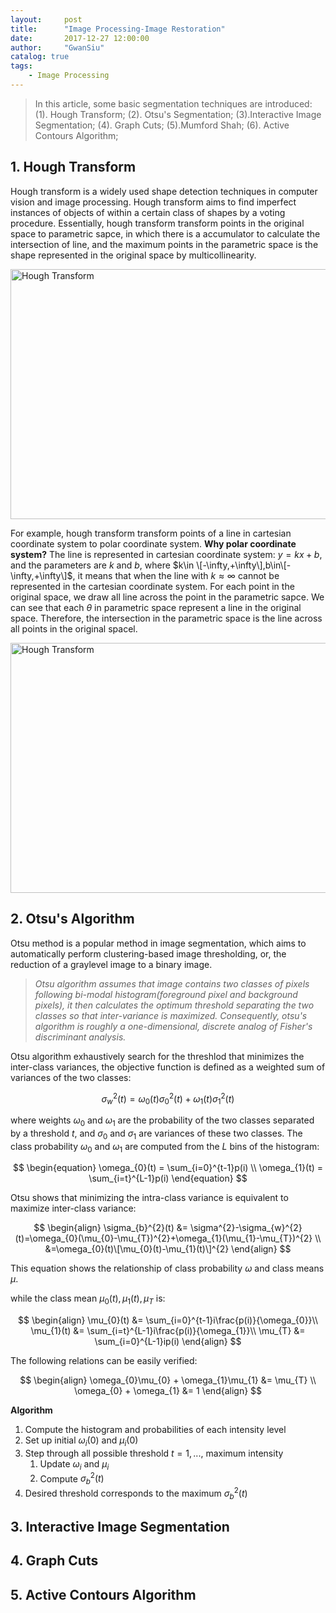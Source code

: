 ```yaml
---
layout:     post
title:      "Image Processing-Image Restoration"
date:       2017-12-27 12:00:00
author:     "GwanSiu"
catalog: true
tags:
    - Image Processing
---
```


> In this article, some basic segmentation techniques are introduced: (1). Hough Transform; (2). Otsu's Segmentation; (3).Interactive Image Segmentation; (4). Graph Cuts; (5).Mumford Shah; (6). Active Contours Algorithm;

## 1. Hough Transform

Hough transform is a widely used shape detection techniques in computer vision and image processing. Hough transform aims to find imperfect instances of objects of within a certain class of shapes by a voting procedure. Essentially, hough transform transform points in the original space to parametric sapce, in which there is a accumulator to calculate the intersection of line, and the maximum points in the parametric space is the shape represented in the original space by multicollinearity. 

<img src="https://en.wikipedia.org/wiki/Hough_transform#/media/File:R_theta_line.GIF" width = "600" height = "400" alt="Hough Transform "/>

For example, hough transform transform points of a line in cartesian coordinate system to polar coordinate system. **Why polar coordinate system?** The line is represented in cartesian coordinate system: $y=kx+b$, and the parameters are $k$ and $b$, where $k\in \[-\infty,+\infty\],b\in\[-\infty,+\infty\]$, it means that when the line with $k\approx \infty$ cannot be represented in the cartesian coordinate system. For each point in the original space, we draw all line across the point in the parametric sapce. We can see that each $\theta$ in parametric space represent a line in the original space. Therefore, the intersection in the parametric space is the line across all points in the original spacel.

<img src="https://pic2.zhimg.com/50/8637b31ddda51f147c081194ef7ac30d_hd.jpg" width = "600" height = "400" alt="Hough Transform"/>

## 2. Otsu's Algorithm

Otsu method is a popular method in image segmentation, which aims to automatically perform clustering-based image thresholding, or, the reduction of a graylevel image to a binary image.

> *Otsu algorithm assumes that image contains two classes of pixels following bi-modal histogram(foreground pixel and background pixels), it then calculates the optimum threshold separating the two classes so that inter-variance is maximized. Consequently, otsu's algorithm is roughly a one-dimensional, discrete analog of Fisher's discriminant analysis.*

Otsu algorithm exhaustively search for the threshlod that minimizes the inter-class variances, the objective function is defined as a weighted sum of variances of the two classes:

$$
\begin{equation}
\sigma^{2}_{w}(t)=\omega_{0}(t)\sigma_{0}^{2}(t)+\omega_{1}(t)\sigma_{1}^{2}(t)
\end{equation}
$$

where weights $\omega_{0}$ and $\omega_{1}$ are the probability of the two classes separated by a threshold $t$, and $\sigma_{0}$ and $\sigma_{1}$ are variances of these two classes. The class probability $\omega_{0}$ and $\omega_{1}$ are computed from the $L$ bins of the histogram:

$$
\begin{equation}
\omega_{0}(t) = \sum_{i=0}^{t-1}p(i) \\
\omega_{1}(t) = \sum_{i=t}^{L-1}p(i)
\end{equation}
$$

Otsu shows that minimizing the intra-class variance is equivalent to maximize inter-class variance:

$$
\begin{align}
\sigma_{b}^{2}(t) &= \sigma^{2}-\sigma_{w}^{2}(t)=\omega_{0}(\mu_{0}-\mu_{T})^{2}+\omega_{1}(\mu_{1}-\mu_{T})^{2} \\
&=\omega_{0}(t)\[\mu_{0}(t)-\mu_{1}(t)\]^{2}
\end{align}
$$

This equation shows the relationship of class probability $\omega$ and class means $\mu$.

while the class mean $\mu_{0}(t),\mu_{1}(t),\mu_{T}$ is:

$$
\begin{align}
\mu_{0}(t) &= \sum_{i=0}^{t-1}i\frac{p(i)}{\omega_{0}}\\
\mu_{1}(t) &= \sum_{i=t}^{L-1}i\frac{p(i)}{\omega_{1}}\\
\mu_{T} &= \sum_{i=0}^{L-1}ip(i)
\end{align}
$$

The following relations can be easily verified:

$$
\begin{align}
\omega_{0}\mu_{0} + \omega_{1}\mu_{1} &= \mu_{T} \\
\omega_{0} + \omega_{1} &= 1
\end{align}
$$

**Algorithm**
1. Compute the histogram and probabilities of each intensity level
2. Set up initial $\omega_{i}(0)$ and $\mu_{i}(0)$
3. Step through all possible threshold $t=1,...,$ maximum intensity
    1. Update $\omega_{i}$ and $\mu_{i}$
    2. Compute $\sigma_{b}^{2}(t)$
4. Desired threshold corresponds to the maximum $\sigma_{b}^{2}(t)$


## 3. Interactive Image Segmentation

## 4. Graph Cuts

## 5. Active Contours Algorithm

